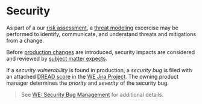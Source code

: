 # Security
As part of a our [risk assessment](https://im-kb.internal.towerswatson.com/x/o5H7Cg), a [threat modeling](https://im-kb.internal.towerswatson.com/x/YJeFCg) excercise may be performed to identify, communicate, and understand threats and mitigations from a change.

Before [production changes](https://im-kb.internal.towerswatson.com/x/5AZmEQ) are introduced, security impacts are considered and reviewed by [subject matter expects](https://im-kb.internal.towerswatson.com/x/thJGCg).

If a _security vulnerability_ is found in production, a _security bug_ is filed with an attached [DREAD score](https://im-kb.internal.towerswatson.com/x/SIQ7Dg) in the [WE Jira Project](https://im-kb.internal.towerswatson.com/x/EBCGCQ).  The owning product manager determines the _priority_ and _severity_ of the security bug.

> See [WE: Security Bug Management](https://im-kb.internal.towerswatson.com/x/wSyGCQ) for additional details.

